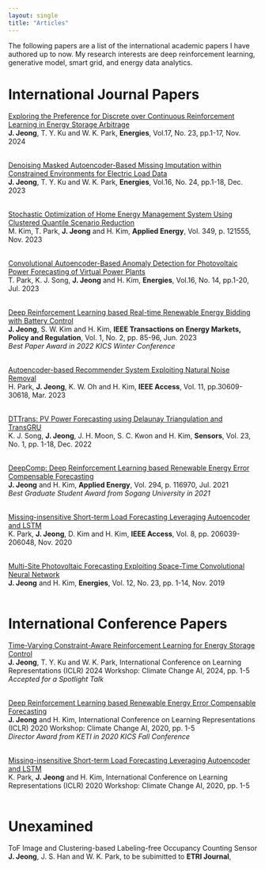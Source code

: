 ```yaml
---
layout: single
title: "Articles"
---
```


The following papers are a list of the international academic papers I have authored up to now. My research interests are deep reinforcement learning, generative model, smart grid, and energy data analytics.

# __International Journal Papers__<br/>

[Exploring the Preference for Discrete over Continuous Reinforcement Learning in Energy Storage Arbitrage](https://www.mdpi.com/1996-1073/17/23/5876)<br/>
__J. Jeong__, T. Y. Ku and W. K. Park, __Energies__, Vol.17, No. 23, pp.1-17, Nov. 2024<br/><br/>

[Denoising Masked Autoencoder-Based Missing Imputation within Constrained Environments for Electric Load Data](https://www.mdpi.com/1996-1073/16/24/7933)<br/>
__J. Jeong__, T. Y. Ku and W. K. Park, __Energies__, Vol.16, No. 24, pp.1-18, Dec. 2023<br/><br/>

[Stochastic Optimization of Home Energy Management System Using Clustered Quantile Scenario Reduction](https://www.sciencedirect.com/science/article/pii/S0306261923009194)<br/>
M. Kim, T. Park, __J. Jeong__ and H. Kim, __Applied Energy__, Vol. 349, p. 121555, Nov. 2023<br/><br/>

[Convolutional Autoencoder-Based Anomaly Detection for Photovoltaic Power Forecasting of Virtual Power Plants](https://www.mdpi.com/1996-1073/16/14/5293)<br/>
T. Park, K. J. Song, __J. Jeong__ and H. Kim, __Energies__, Vol.16, No. 14, pp.1-20, Jul. 2023<br/><br/>

[Deep Reinforcement Learning based Real-time Renewable Energy Bidding with Battery Control](https://ieeexplore.ieee.org/abstract/document/10075530)<br/>
__J. Jeong__, S. W. Kim and H. Kim, __IEEE Transactions on Energy Markets, Policy and Regulation__, Vol. 1, No. 2, pp. 85-96, Jun. 2023<br/>
_Best Paper Award in 2022 KICS Winter Conference_<br/><br/>

[Autoencoder-based Recommender System Exploiting Natural Noise Removal](https://ieeexplore.ieee.org/abstract/document/10081363)<br/>
H. Park, __J. Jeong__, K. W. Oh and H. Kim, __IEEE Access__, Vol. 11, pp.30609-30618, Mar. 2023<br/><br/>

[DTTrans: PV Power Forecasting using Delaunay Triangulation and TransGRU](https://www.mdpi.com/1424-8220/23/1/144)<br/>
K. J. Song, __J. Jeong__, J. H. Moon, S. C. Kwon and H. Kim, __Sensors__, Vol. 23, No. 1, pp. 1-18, Dec. 2022<br/><br/>

[DeepComp: Deep Reinforcement Learning based Renewable Energy Error Compensable Forecasting](https://www.sciencedirect.com/science/article/pii/S0306261921004438)<br/>
__J. Jeong__ and H. Kim, __Applied Energy__, Vol. 294, p. 116970, Jul. 2021<br/>
_Best Graduate Student Award from Sogang University in 2021_<br/><br/>

[Missing-insensitive Short-term Load Forecasting Leveraging Autoencoder and LSTM](https://ieeexplore.ieee.org/abstract/document/9252883/)<br/>
K. Park, __J. Jeong__, D. Kim and H. Kim, __IEEE Access__, Vol. 8, pp. 206039-206048, Nov. 2020<br/><br/>

[Multi-Site Photovoltaic Forecasting Exploiting Space-Time Convolutional Neural Network](https://www.mdpi.com/1996-1073/12/23/4490)<br/>
__J. Jeong__ and H. Kim, __Energies__, Vol. 12, No. 23, pp. 1-14, Nov. 2019<br/><br/>

# __International Conference Papers__<br/>

[Time-Varying Constraint-Aware Reinforcement Learning for Energy Storage Control<br/>](https://www.climatechange.ai/papers/iclr2024/16)
__J. Jeong__, T. Y. Ku and W. K. Park, International Conference on Learning Representations (ICLR) 2024 Workshop: Climate Change AI, 2024, pp. 1-5<br/>
_Accepted for a Spotlight Talk_<br/><br/>

[Deep Reinforcement Learning based Renewable Energy Error Compensable Forecasting](https://www.climatechange.ai/papers/iclr2020/2)<br/>
__J. Jeong__ and H. Kim, International Conference on Learning Representations (ICLR) 2020 Workshop: Climate Change AI, 2020, pp. 1-5<br/>
_Director Award from KETI in 2020 KICS Fall Conference_<br/><br/>

[Missing-insensitive Short-term Load Forecasting Leveraging Autoencoder and LSTM](https://www.climatechange.ai/papers/iclr2020/3)<br/>
K. Park, __J. Jeong__ and H. Kim, International Conference on Learning Representations (ICLR) 2020 Workshop: Climate Change AI, 2020, pp. 1-5<br/><br/>

# __Unexamined__<br/>

ToF Image and Clustering-based Labeling-free Occupancy Counting Sensor<br/>
__J. Jeong__, J. S. Han and W. K. Park, to be subimitted to __ETRI Journal__, <br/><br/>
